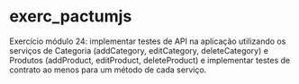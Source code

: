 # exerc_pactumjs

Exercício módulo 24: implementar testes de API na aplicação utilizando os serviços de Categoria (addCategory, editCategory, deleteCategory) e Produtos (addProduct, editProduct, deleteProduct) e implementar testes de contrato ao menos para um método de cada serviço. 